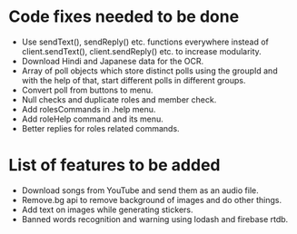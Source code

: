 # Code fixes needed to be done

- Use sendText(), sendReply() etc. functions everywhere instead of client.sendText(), client.sendReply() etc. to increase modularity.
- Download Hindi and Japanese data for the OCR.
- Array of poll objects which store distinct polls using the groupId and with the help of that, start different polls in different groups.
- Convert poll from buttons to menu.
- Null checks and duplicate roles and member check.
- Add rolesCommands in .help menu.
- Add roleHelp command and its menu.
- Better replies for roles related commands.

# List of features to be added

- Download songs from YouTube and send them as an audio file.
- Remove.bg api to remove background of images and do other things.
- Add text on images while generating stickers.
- Banned words recognition and warning using lodash and firebase rtdb.
